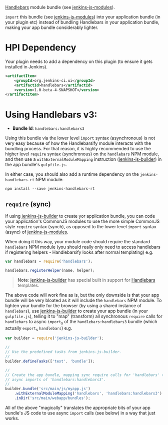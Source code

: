 [Handlebars] module bundle (see [jenkins-js-modules]).

`import` this bundle (see [jenkins-js-modules]) into your application bundle (in your plugin etc) instead of bundling
Handlebars in your application bundle, making your app bundle considerably lighter.

# HPI Dependency
Your plugin needs to add a dependency on this plugin (to ensure it gets installed in Jenkins). 

```xml
<artifactItem>
    <groupId>org.jenkins-ci.ui</groupId>
    <artifactId>handlebars</artifactId>
    <version>1.0-beta-4-SNAPSHOT</version>
</artifactItem>
```

# Using Handlebars v3:

* __Bundle Id__: `handlebars:handlebars3`

Using this bundle via the lower level `import` syntax (asynchronous) is not very easy because of how
the Handlebarsify module interacts with the bundling process. For that reason, it is highly recommended to use the
higher level `require` syntax (synchronous) on the `handlebars` NPM module, and then use a `withExternalModuleMapping`
instruction ([jenkins-js-builder]) in the app bundle's `gulpfile.js`.  

In either case, you should also add a runtime dependency on the `jenkins-handlebars-rt` NPM module:

```
npm install --save jenkins-handlebars-rt
```
  
## `require` (sync)
If using [jenkins-js-builder] to create yor application bundle, you can code your application's CommonJS modules to
use the more simple CommonJS style `require` syntax (synch), as opposed to the lower level `import` syntax (async)
of [jenkins-js-modules].
   
When doing it this way, your module code should require the standard `handlebars` NPM module
(you should really only need to access handlebars if registering helpers - Handlebarsify looks after normal
templating) e.g.

```javascript
var handlebars = require('handlebars');

handlebars.registerHelper(name, helper);
```
    
> __Note__: [jenkins-js-builder] has special built in support for [Handlebars] templates. 
    
The above code will work fine as is, but the only downside is that your app bundle will be very bloated as it will
include the `handlebars` NPM module. To lighten your bundle for the browser (by using a shared instance of `handlebars`),
use [jenkins-js-builder] to create your app bundle (in your `gulpfile.js`), telling it to "map" (transform) all
synchronous `require` calls for `handlebars` to async `import`<sub>s</sub> of the `handlebars:handlebars3`
bundle (which actually `export`<sub>s</sub> `handlebars`) e.g.

```javascript
var builder = require('jenkins-js-builder');

//
// Use the predefined tasks from jenkins-js-builder.
//
builder.defineTasks(['test', 'bundle']);

//
// Create the app bundle, mapping sync require calls for 'handlebars' to 
// async imports of 'handlebars:handlebars3'.
//
builder.bundle('src/main/js/myapp.js')
    .withExternalModuleMapping('handlebars', 'handlebars:handlebars3')
    .inDir('src/main/webapp/bundles');
```
    
All of the above "magically" translates the appropriate bits of your app bundle's JS code to use async `import` calls
(see below) in a way that just works.

[Handlebars]: http://handlebarsjs.com/
[jenkins-js-builder]: https://github.com/tfennelly/jenkins-js-builder
[jenkins-js-modules]: https://github.com/tfennelly/jenkins-js-modules